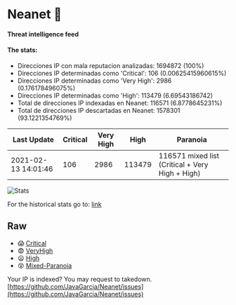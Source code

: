 # Neanet :hocho:
#### Threat intelligence feed
#### The stats:

- Direcciones IP con mala reputacion analizadas: 1694872 (100%)
- Direcciones IP determinadas como 'Critical':  106 (0.00625415960615%)
- Direcciones IP determinadas como 'Very High':  2986 (0.176178496075%)
- Direcciones IP determinadas como 'High':  113479 (6.69543186742)
- Total de direcciones IP indexadas en Neanet:  116571 (6.8778645231%)
- Total de direcciones IP descartadas en Neanet:  1578301 (93.1221354769%)

| Last Update | Critical | Very High | High | Paranoia |
| --- | --- | --- | --- | --- |
| 2021-02-13 14:01:46 | 106 | 2986 | 113479 | 116571 mixed list (Critical + Very High + High)|

![Stats](https://docs.google.com/spreadsheets/d/e/2PACX-1vSnaNMIXVabIpDJjufMlzH7poXnshF3mgd8Is1g9ytUEzVsP5my4Trn8f-xkoLLQ38xpL3HtmUexLo6/pubchart?oid=501124687&format=image)

For the historical stats go to: [link](/stats.csv)
## Raw
- :scream: [Critical](https://raw.githubusercontent.com/JavaGarcia/Neanet/master/blacklists/neanet_critical.txt)
- :fearful: [VeryHigh](https://raw.githubusercontent.com/JavaGarcia/Neanet/master/blacklists/neanet_veryHigh.txtt)
- :frowning: [High](https://raw.githubusercontent.com/JavaGarcia/Neanet/master/blacklists/neanet_high.txt)
- :dizzy_face: [Mixed-Paranoia](https://raw.githubusercontent.com/JavaGarcia/Neanet/master/blacklists/neanet_all.txt)


Your IP is indexed? You may request to takedown. [https://github.com/JavaGarcia/Neanet/issues](https://github.com/JavaGarcia/Neanet/issues)










































































































































































































































































































































































































































































































































































































































































































































































































































































































































































































































































































































































































































































































































































































































































































































































































































































































































































































































































































































































































































































































































































































































































































































































































































































































































































































































































































































































































































































































































































































































































































































































































































































































































































































































































































































































































































































































































































































































































































































































































































































































































































































































































































































